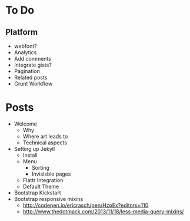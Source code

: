 # To Do

## Platform

- webfont?
- Analytics
- Add comments
- Integrate gists?
- Pagination
- Related posts
- Grunt Workflow

# Posts

- Welcome
  - Why
  - Where art leads to
  - Technical aspects
- Setting up Jekyll
  - Install 
  - Menu
     - Sorting
     - Invisisble pages
  - Flattr Integration
  - Default Theme
- Bootstrap Kickstart
- Bootstrap responsive mixins
  - http://codepen.io/ericrasch/pen/HzoEx?editors=110
  - http://www.thedotmack.com/2013/11/18/less-media-query-mixins/
